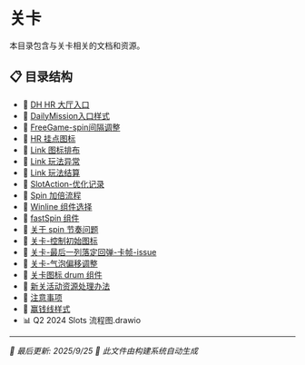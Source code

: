 # 关卡

本目录包含与关卡相关的文档和资源。

## 📋 目录结构

- 📝 [DH HR 大厅入口](DH%20HR%20%E5%A4%A7%E5%8E%85%E5%85%A5%E5%8F%A3)
- 📝 [DailyMission入口样式](DailyMission%E5%85%A5%E5%8F%A3%E6%A0%B7%E5%BC%8F)
- 📝 [FreeGame-spin间隔调整](FreeGame-spin%E9%97%B4%E9%9A%94%E8%B0%83%E6%95%B4)
- 📝 [HR 挂点图标](HR%20%E6%8C%82%E7%82%B9%E5%9B%BE%E6%A0%87)
- 📝 [Link 图标排布](Link%20%E5%9B%BE%E6%A0%87%E6%8E%92%E5%B8%83)
- 📝 [Link 玩法异常](Link%20%E7%8E%A9%E6%B3%95%E5%BC%82%E5%B8%B8)
- 📝 [Link 玩法结算](Link%20%E7%8E%A9%E6%B3%95%E7%BB%93%E7%AE%97)
- 📝 [SlotAction-优化记录](SlotAction-%E4%BC%98%E5%8C%96%E8%AE%B0%E5%BD%95)
- 📝 [Spin 加倍流程](Spin%20%E5%8A%A0%E5%80%8D%E6%B5%81%E7%A8%8B)
- 📝 [Winline 组件选择](Winline%20%E7%BB%84%E4%BB%B6%E9%80%89%E6%8B%A9)
- 📝 [fastSpin 组件](fastSpin%20%E7%BB%84%E4%BB%B6)
- 📝 [关于 spin 节奏问题](%E5%85%B3%E4%BA%8E%20spin%20%E8%8A%82%E5%A5%8F%E9%97%AE%E9%A2%98)
- 📝 [关卡-控制初始图标](%E5%85%B3%E5%8D%A1-%E6%8E%A7%E5%88%B6%E5%88%9D%E5%A7%8B%E5%9B%BE%E6%A0%87)
- 📝 [关卡-最后一列落定回弹-卡帧-issue](%E5%85%B3%E5%8D%A1-%E6%9C%80%E5%90%8E%E4%B8%80%E5%88%97%E8%90%BD%E5%AE%9A%E5%9B%9E%E5%BC%B9-%E5%8D%A1%E5%B8%A7-issue)
- 📝 [关卡-气泡偏移调整](%E5%85%B3%E5%8D%A1-%E6%B0%94%E6%B3%A1%E5%81%8F%E7%A7%BB%E8%B0%83%E6%95%B4)
- 📝 [关卡图标 drum 组件](%E5%85%B3%E5%8D%A1%E5%9B%BE%E6%A0%87%20drum%20%E7%BB%84%E4%BB%B6)
- 📝 [新关活动资源处理办法](%E6%96%B0%E5%85%B3%E6%B4%BB%E5%8A%A8%E8%B5%84%E6%BA%90%E5%A4%84%E7%90%86%E5%8A%9E%E6%B3%95)
- 📝 [注意事项](%E6%B3%A8%E6%84%8F%E4%BA%8B%E9%A1%B9)
- 📝 [赢钱线样式](%E8%B5%A2%E9%92%B1%E7%BA%BF%E6%A0%B7%E5%BC%8F)
- 📊 Q2 2024 Slots 流程图.drawio

---

*📅 最后更新: 2025/9/25*
*🤖 此文件由构建系统自动生成*

